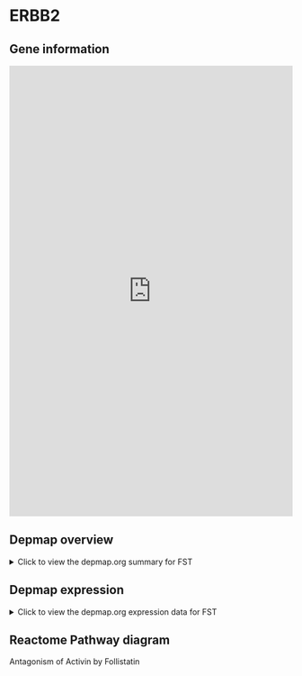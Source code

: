 <h1>ERBB2</h1>

<h2>Gene information</h2>
<iframe src="https://depmap.org/portal/gene/FST?tab=about" style="border:none;width:100%;height:800px"></iframe>

<h2>Depmap overview</h2>
<details>
  <summary>Click to view the depmap.org summary for FST</summary>
  <iframe src="https://depmap.org/portal/gene/FST?tab=overview" style="border:none;width:100%;height:800px"></iframe>
</details>

<h2>Depmap expression</h2>
<details>
  <summary>Click to view the depmap.org expression data for FST</summary>
  <iframe src="https://depmap.org/portal/gene/FST?tab=characterization" style="border:none;width:100%;height:800px"></iframe>
</details>



<h2>Reactome Pathway diagram</h2>
Antagonism of Activin by Follistatin
<div id="diagramHolder"></div>

<script>
    //Creating the Reactome Diagram widget
    //Take into account a proxy needs to be set up in your server side pointing to www.reactome.org
    function onReactomeDiagramReady(){  //This function is automatically called when the widget code is ready to be used
        var diagram = Reactome.Diagram.create({
            "placeHolder" : "diagramHolder",
            "width" : 900,
            "height" : 500
        });

        //Initialising it to the "Hemostasis" pathway
        diagram.loadDiagram("R-HSA-2473224");

        //Adding different listeners

        diagram.onDiagramLoaded(function (loaded) {
            console.info("Loaded ", loaded);
            diagram.flagItems("BAD");
	    diagram.flagItems("Q92934");
            if (loaded == "R-HSA-2473224") diagram.selectItem("R-HSA-2473224");
        });

     }
</script>



